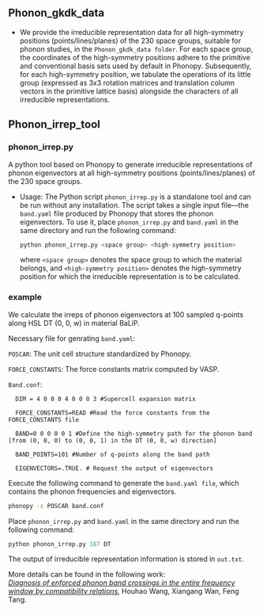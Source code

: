 ## Phonon_gkdk_data
- We provide the irreducible representation data for all high-symmetry positions (points/lines/planes) of the 230 space groups, suitable for phonon studies, in the `Phonon_gkdk_data folder`. For each space group, the coordinates of the high-symmetry positions adhere to the primitive and conventional basis sets used by default in Phonopy. Subsequently, for each high-symmetry position, we tabulate the operations of its little group (expressed as 3x3 rotation matrices and translation  column vectors in the primitive lattice basis) alongside the characters of all irreducible representations.


## Phonon_irrep_tool

### phonon_irrep.py
A python tool based on Phonopy to generate irreducible representations of phonon eigenvectors at all high-symmetry positions (points/lines/planes) of the 230 space groups.



- Usage: The Python script `phonon_irrep.py` is a standalone tool and can be run without any installation. The script takes a single input file—the `band.yaml` file produced by Phonopy that stores the phonon eigenvectors. To use it, place `phonon_irrep.py` and `band.yaml` in the same directory and run the following command:
    ```python
    python phonon_irrep.py <space group> <high-symmetry position>
    ```
    where `<space group>` denotes the space group to which the material belongs, and `<high-symmetry position>` denotes the high-symmetry position for which the irreducible representation is to be calculated.

### example
We calculate the irreps of phonon eigenvectors at 100 sampled q-points along HSL DT (0, 0, w) in material BaLiP.

Necessary file for genrating `band.yaml`: 

`POSCAR`: The unit cell structure standardized by Phonopy.

`FORCE_CONSTANTS`: The force constants matrix computed by VASP.

`Band.conf`:
```
  DIM = 4 0 0 0 4 0 0 0 3 #Supercell expansion matrix

  FORCE_CONSTANTS=READ #Read the force constants from the FORCE_CONSTANTS file
  
  BAND=0 0 0 0 0 1 #Define the high-symmetry path for the phonon band [from (0, 0, 0) to (0, 0, 1) in the DT (0, 0, w) direction]

  BAND_POINTS=101 #Number of q-points along the band path

  EIGENVECTORS=.TRUE. # Request the output of eigenvectors
```
Execute the following command to generate the `band.yaml file`, which contains the phonon frequencies and eigenvectors.
```bash
phonopy -c POSCAR band.conf
```

Place `phonon_irrep.py` and `band.yaml` in the same directory and run the following command:
```python
python phonon_irrep.py 187 DT
```
The output of irreducible representation information is stored in `out.txt`.

More details can be found in the following work:  
[*Diagnosis of enforced phonon band crossings in the entire frequency window by compatibility relations*](), Houhao Wang, Xiangang Wan, Feng Tang.

